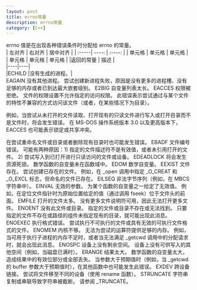 ```yaml
---
layout: post
title: errno常量
description: errno常量
category: [C++]
---
```

errno 值是在出现各种错误条件时分配给 errno 的常量。  
| 左对齐 | 右对齐 | 居中对齐 |
| :-----| ----: | :----: |
| 单元格 | 单元格 | 单元格 |
| 单元格 | 单元格 | 单元格 |
|返回的常量	| 描述 |  
|----|----|  
|ECHILD	|没有生成的进程。|  
EAGAIN	没有其他进程。 尝试创建新进程失败，原因是没有更多的进程槽、没有足够的内存或者已到达最大嵌套级别。
E2BIG	自变量列表太长。
EACCES	权限被拒绝。 文件的权限设置不允许指定的访问权限。 此错误表示尝试通过与某个文件的特性不兼容的方式访问该文件（或者，在某些情况下为目录）。

例如，当尝试从未打开的文件读取、打开现有的只读文件进行写入或打开目录而不是文件时，将会发生错误。 在 MS-DOS 操作系统版本 3.0 以及更高版本下，EACCES 也可能表示锁定或共享冲突。

在尝试重命名文件或目录或者删除现有目录时也可能发生错误。
EBADF	文件编号错误。 可能有两种原因：1) 指定的文件描述符不是有效值，或者未引用打开的文件。 2) 尝试写入到已打开进行只读访问的文件或设备。
EDEADLOCK	将会发生资源死锁。 数学函数的自变量未在函数域中。
EDOM	数学自变量。
EEXIST	文件存在。 尝试创建已存在的文件。 例如，在 _open 调用中指定 _O_CREAT 和 _O_EXCL 标志，但命名的文件已存在。
EILSEQ	非法字节序列（例如，在 MBCS 字符串中）。
EINVAL	无效的参数。 为某个函数的自变量之一给定了无效值。 例如，在定位文件指针时为原始位置给定的值（通过调用 fseek）位于文件头的前面。
EMFILE	打开的文件太多。 没有更多文件说明符可用，因此无法打开更多文件。
ENOENT	没有此文件或目录。 指定的文件或目录不存在或无法找到。 只要指定的文件不存在或路径的组件未指定现有的目录，就可能出现此消息。
ENOEXEC	执行格式错误。 尝试执行不可执行的文件或具有无效的可执行文件格式的文件。
ENOMEM	内核不够。 无法为尝试的运算符提供足够的内存。 例如，当可用于执行子进程的内存不足时，或者当无法满足 _getcwd 调用中的分配请求时，就会出现此消息。
ENOSPC	设备上没有剩余空间。 设备上没有可供写入的其他空间（例如，当磁盘已满时）。
ERANGE	结果太大。 数学函数的自变量太大，造成结果中的有效位部分或全部丢失。 当参数大于预期值时（例如，当 _getcwd 的 buffer 参数大于预期值时），在其他函数中也可能发生此错误。
EXDEV	跨设备链接。 尝试将文件移至不同的设备（使用 rename 函数）。
STRUNCATE	字符串复制或串联导致字符串被截断。 请参阅 _TRUNCATE。
